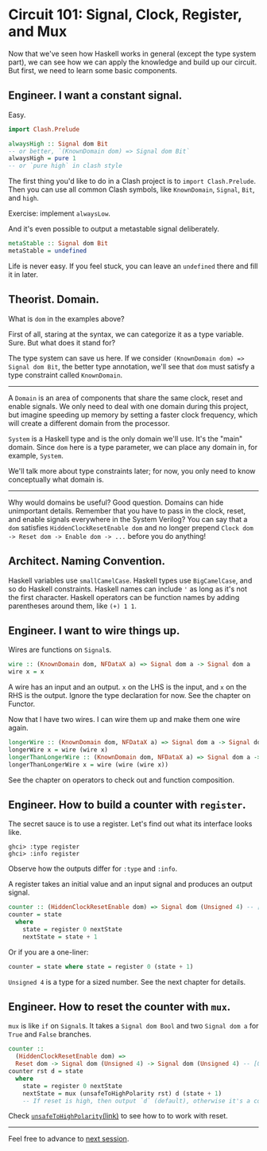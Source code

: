 # Circuit 101: Signal, Clock, Register, and Mux

Now that we've seen how Haskell works in general (except the type system part), we can see how we can apply the knowledge and build up our circuit. But first, we need to learn some basic components.

## Engineer. I want a constant signal.

Easy.

```haskell
import Clash.Prelude

alwaysHigh :: Signal dom Bit
-- or better, `(KnownDomain dom) => Signal dom Bit`
alwaysHigh = pure 1
-- or `pure high` in clash style
```

The first thing you'd like to do in a Clash project is to `import Clash.Prelude`. Then you can use all common Clash symbols, like `KnownDomain`, `Signal`, `Bit`, and `high`.

Exercise: implement `alwaysLow`.

And it's even possible to output a metastable signal deliberately.

```haskell
metaStable :: Signal dom Bit
metaStable = undefined
```

Life is never easy. If you feel stuck, you can leave an `undefined` there and fill it in later.

## Theorist. Domain.

What is `dom` in the examples above?

First of all, staring at the syntax, we can categorize it as a type variable. Sure. But what does it stand for?

The type system can save us here. If we consider `(KnownDomain dom) => Signal dom Bit`, the better type annotation, we'll see that `dom` must satisfy a type constraint called `KnownDomain`.

---

A `Domain` is an area of components that share the same clock, reset and enable signals. We only need to deal with one domain during this project, but imagine speeding up memory by setting a faster clock frequency, which will create a different domain from the processor.

`System` is a Haskell type and is the only domain we'll use. It's the "main" domain. Since `dom` here is a type parameter, we can place any domain in, for example, `System`.

We'll talk more about type constraints later; for now, you only need to know conceptually what domain is.

---

Why would domains be useful? Good question. Domains can hide unimportant details. Remember that you have to pass in the clock, reset, and enable signals everywhere in the System Verilog? You can say that a `dom` satisfies `HiddenClockResetEnable dom` and no longer prepend `Clock dom -> Reset dom -> Enable dom -> ...` before you do anything!

## Architect. Naming Convention.

Haskell variables use `smallCamelCase`. Haskell types use `BigCamelCase`, and so do Haskell constraints. Haskell names can include `'` as long as it's not the first character. Haskell operators can be function names by adding parentheses around them, like `(+) 1 1`.

## Engineer. I want to wire things up.

Wires are functions on `Signal`s.

```haskell
wire :: (KnownDomain dom, NFDataX a) => Signal dom a -> Signal dom a
wire x = x
```

A wire has an input and an output. `x` on the LHS is the input, and `x` on the RHS is the output. Ignore the type declaration for now. See the chapter on Functor.

Now that I have two wires. I can wire them up and make them one wire again.

```haskell
longerWire :: (KnownDomain dom, NFDataX a) => Signal dom a -> Signal dom a
longerWire x = wire (wire x)
longerThanLongerWire :: (KnownDomain dom, NFDataX a) => Signal dom a -> Signal dom a
longerThanLongerWire x = wire (wire (wire x))
```

See the chapter on operators to check out and function composition.

## Engineer. How to build a counter with `register`.

The secret sauce is to use a register. Let's find out what its interface looks like.

```console
ghci> :type register
ghci> :info register
```

Observe how the outputs differ for `:type` and `:info`.

A register takes an initial value and an input signal and produces an output signal.

```haskell
counter :: (HiddenClockResetEnable dom) => Signal dom (Unsigned 4) -- [0, 16) counter
counter = state
  where
    state = register 0 nextState
    nextState = state + 1
```

Or if you are a one-liner:

```haskell
counter = state where state = register 0 (state + 1)
```

`Unsigned 4` is a type for a sized number. See the next chapter for details.

## Engineer. How to reset the counter with `mux`.

`mux` is like `if` on `Signal`s. It takes a `Signal dom Bool` and two `Signal dom a` for `True` and `False` branches.

```haskell
counter ::
  (HiddenClockResetEnable dom) =>
  Reset dom -> Signal dom (Unsigned 4) -> Signal dom (Unsigned 4) -- [0, 16) counter
counter rst d = state
  where
    state = register 0 nextState
    nextState = mux (unsafeToHighPolarity rst) d (state + 1)
    -- If reset is high, then output `d` (default), otherwise it's a counter
```

Check [`unsafeToHighPolarity`(link)](https://hackage.haskell.org/package/clash-prelude-1.6.4/docs/Clash-Signal.html#v:unsafeToHighPolarity) to see how to to work with reset.

---

Feel free to advance to [next session](3-bit.md).
